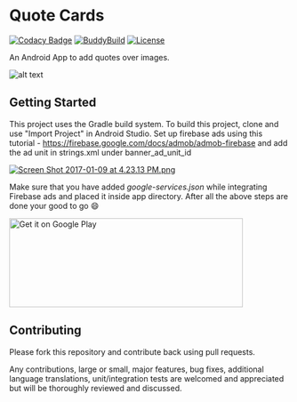# Quote Cards

[![Codacy Badge](https://api.codacy.com/project/badge/Grade/5bd3944711b7497492e79042be8a7166)](https://www.codacy.com/app/passiondroid/Quote_Cards?utm_source=github.com&utm_medium=referral&utm_content=passiondroid/Quote_Cards&utm_campaign=badger)
[![BuddyBuild](https://dashboard.buddybuild.com/api/statusImage?appID=586b83ec05b560010042c840&branch=master&build=latest)](https://dashboard.buddybuild.com/apps/586b83ec05b560010042c840/build/latest?branch=master)
[![License](http://img.shields.io/:license-apache-blue.svg)](http://www.apache.org/licenses/LICENSE-2.0.html)

An Android App to add quotes over images.

![alt text](https://s30.postimg.org/54km4rze9/Quote_Cards.png)

## Getting Started

This project uses the Gradle build system.  To build this project, clone and use 
"Import Project" in Android Studio. Set up firebase ads using this tutorial - https://firebase.google.com/docs/admob/admob-firebase and add the ad unit in strings.xml under banner_ad_unit_id

[![Screen Shot 2017-01-09 at 4.23.13 PM.png](https://s24.postimg.org/ord5o199x/Screen_Shot_2017_01_09_at_4_23_13_PM.png)](https://postimg.org/image/mmssmy7n5/)

Make sure that you have added *google-services.json* while integrating Firebase ads and placed it inside app directory.
After all the above steps are done your good to go :smile:

<a href='https://play.google.com/store/apps/details?id=com.quotes.app.cards&pcampaignid=MKT-Other-global-all-co-prtnr-py-PartBadge-Mar2515-1'><img alt='Get it on Google Play' src='https://play.google.com/intl/en_us/badges/images/generic/en_badge_web_generic.png' height="160" width="420"/></a>


## Contributing

Please fork this repository and contribute back using pull requests.

Any contributions, large or small, major features, bug fixes, additional language translations, unit/integration tests are welcomed and appreciated but will be thoroughly reviewed and discussed.
